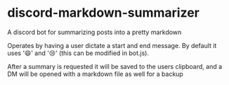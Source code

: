 # discord-markdown-summarizer
A discord bot for summarizing posts into a pretty markdown

Operates by having a user dictate a start and end message. By default it uses '😄' and '😢' (this can be modified in bot.js). 

After a summary is requested it will be saved to the users clipboard, and a DM will be opened with a markdown file as well for a backup

